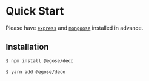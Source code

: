 # Quick Start

Please have [`express`](https://www.npmjs.com/package/express) and [`mongoose`](https://www.npmjs.com/package/mongoose) installed in advance.

## Installation

```sh
$ npm install @egose/deco
```

```sh
$ yarn add @egose/deco
```
